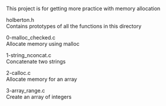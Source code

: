 This project is for getting more practice with memory allocation

holberton.h<br>
Contains prototypes of all the functions in this directory

0-malloc_checked.c<br>
Allocate memory using malloc

1-string_nconcat.c<br>
Concatenate two strings

2-calloc.c<br>
Allocate memory for an array

3-array_range.c<br>
Create an array of integers
